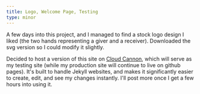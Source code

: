 ```yaml
---
title: Logo, Welcome Page, Testing
type: minor
---
```


A few days into this project, and I managed to find a stock logo design I liked (the two hands representing a giver and a receiver). Downloaded the svg version so I could modify it slightly.

Decided to host a version of this site on [Cloud Cannon](https://cloudcannon.com/), which will serve as my testing site (while my production site will continue to live on github pages). It's built to handle Jekyll websites, and makes it significantly easier to create, edit, and see my changes instantly. I'll post more once I get a few hours into using it.